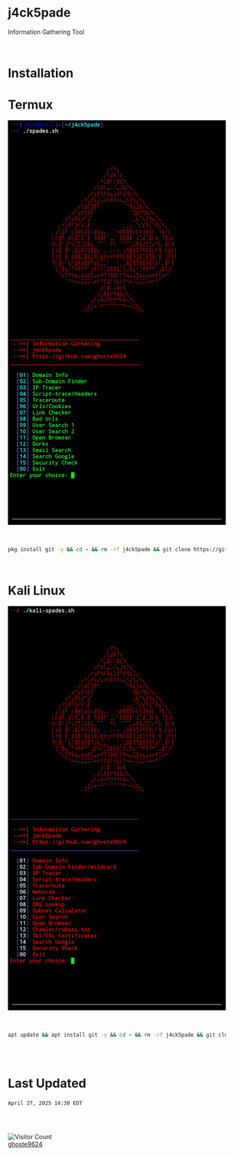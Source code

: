 # j4ck5pade
   Information Gathering Tool

<br>

# Installation

# Termux

![alt text](https://github.com/ghoste9624/j4ck5pade/blob/main/files%2FScreenshot_20250422-140434_Termux.jpg)

<br>

```bash
pkg install git -y && cd ~ && rm -rf j4ck5pade && git clone https://github.com/ghoste9624/j4ck5pade && cd j4ck5pade && chmod +x * && ./install.sh && ./spades.sh
```

<br>

# Kali Linux 

![alt text](https://github.com/ghoste9624/j4ck5pade/blob/main/files%2FScreenshot_20250425-160458_Termux.jpg)

<br>

```bash 
apt update && apt install git -y && cd ~ && rm -rf j4ck5pade && git clone https://github.com/ghoste9624/j4ck5pade && cd j4ck5pade && chmod +x * && ./kali-install.sh && ./kali-spades.sh
```

<br>
<br>

# Last Updated

``
April 27, 2025 14:30 EDT
``

<br>
<br>

![Visitor Count](https://profile-counter.glitch.me/{ghoste9624}/count.svg)
<br>
[ghoste9624](https://github.com/ghoste9624)
